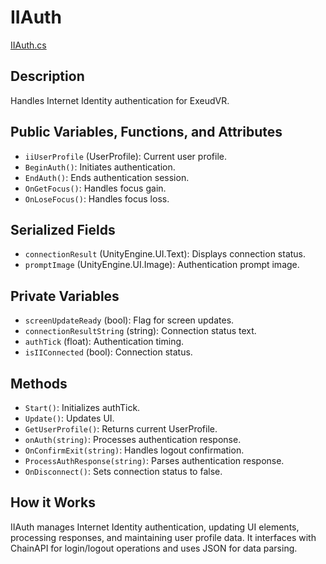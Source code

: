 # IIAuth
[IIAuth.cs](../../Assets/ExeudVR/Scripts/WorldComputer/IIAuth.cs)

## Description

Handles Internet Identity authentication for ExeudVR.

## Public Variables, Functions, and Attributes

- `iiUserProfile` (UserProfile): Current user profile.
- `BeginAuth()`: Initiates authentication.
- `EndAuth()`: Ends authentication session.
- `OnGetFocus()`: Handles focus gain.
- `OnLoseFocus()`: Handles focus loss.

## Serialized Fields

- `connectionResult` (UnityEngine.UI.Text): Displays connection status.
- `promptImage` (UnityEngine.UI.Image): Authentication prompt image.

## Private Variables

- `screenUpdateReady` (bool): Flag for screen updates.
- `connectionResultString` (string): Connection status text.
- `authTick` (float): Authentication timing.
- `isIIConnected` (bool): Connection status.

## Methods

- `Start()`: Initializes authTick.
- `Update()`: Updates UI.
- `GetUserProfile()`: Returns current UserProfile.
- `onAuth(string)`: Processes authentication response.
- `OnConfirmExit(string)`: Handles logout confirmation.
- `ProcessAuthResponse(string)`: Parses authentication response.
- `OnDisconnect()`: Sets connection status to false.

## How it Works

IIAuth manages Internet Identity authentication, updating UI elements, processing responses, and maintaining user profile data. It interfaces with ChainAPI for login/logout operations and uses JSON for data parsing.
